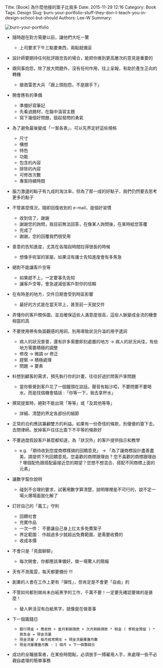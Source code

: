 Title: [Book] 為什麼他接的案子比我多
Date: 2015-11-29 12:16
Category: Book
Tags: Design
Slug: burn-your-portfolio-stuff-they-don-t-teach-you-in-design-school-but-should
Authors: Lee-W
Summary:

![burn-your-portfolio](http://pic.eslite.com/Upload/Product/201403/m/635309876178920000.jpg)

<!--more-->

* 隨時趕在對方需要以前，讓他們大吃一驚
    * 上司要求下午三點要東西，兩點就備妥

* 設計師要期待任何批評跟忠告的場合，能把你推到更高層次的意見是重要的

* 跟同事抱怨，除了放大問題外，沒有任何作用，往上呈報，有助於產生正向的轉機
    * 搶救雷恩大兵 「跟上頭抱怨，不是跟手下」

* 開會應有的準備
    * 準備好寫筆記
    * 先看過題材，在腦中溫習主題
    * 寫下幾個好問題，鼓起發問的勇氣

* 為了避免最後變成「一案各表」，可以先界定好這些規格
    * 尺寸
    * 構想
    * 特色
    * 功能
    * 包含的內容
    * 排除的內容
    * 可修改次數
    * 專案持續時間

* 腦力激盪的點子有九成的淘汰率，但為了那一成的好點子，我們仍然要去思考更多的點子

* 不管甚麼情況，隨即回復收到的 e-mail，是個好習慣
    * 收到信了，謝謝
    * 謝謝您的詢問，我目前無法回答，在像某人詢問後，在某時給您答覆
    * 完成了
    * 謝謝，您的回覆我們很受用

* 善意的告知進度，尤其在各階段時間拉得很長的時候
    * 想像手術室的家屬，如果沒有護士告知進度會有多焦急

* 絕對不能讓客戶空等
    * 如果趕不上，一定要事先告知
    * 讓客戶空等，會急遽減低客戶對你的信賴

* 在有時差的地方，交件日期會受到時區影響
    * 最好的方式是在當天早上，甚至前一天就交件

* 弄懂你的客戶關係圖，並且確保這些人滿意度很高，這些人脈變成金流的機會相當的高

* 不要使用帶有負面觀感的用詞，別用導致狀況升溫的用字遣詞
    * 病人的狀況普普，還有許多需要即刻處置的地方 → 病人的狀況尚佳，有些地方需要積極的調整
    * 修改 → 微調 or 修正
    * 趕緊 → 積極處理
    * 問題 → 要素

* 料想到顧客的需求，預先執行你的計畫，往往好過於問客戶笨問題
    * 當你察覺到客戶花了一個鐘頭在談話，聲音有點沙啞，不要問要不要喝水，而是找個機會插話 :「你等一下，我去拿杯水」

* 撰寫提案時，絕對不能出現「等等」或「及其他等等」
    * 詳細、清楚的界定各部份的細節

* 正常的合約應該兼顧雙方的利益。如果有一份奇怪的條款，別傻傻的簽下去，去問律師。放掉客戶往往比簽下不平等的條款好

* 不要過度假設客戶甚麼都知道，為「狀況外」的客戶提供指示和教學
    * e.g. 「期待收到您度商標樣搞的回饋意見」 → 「為了讓商標設計盡善盡美，請提供下列回饋意見。您喜歡的商標跟理由 ? 您不喜歡的商標跟理由 ? 哪個配色跟搭配最接近您的期望？您想不想混合、搭配不同商標上面的元素」

* 讓數字幫你說明
    * 碰到不合理的要求，試著用數字算清楚，說明哪裡是不可行的，說不定一場火爆場面就化解了

* 訂好自己的「義工」守則
    * 回饋社會
    * 充實作品
    * 一次一件： 不要讓自己身上扛太多免費案子
    * 界定範圍： 作超過多少就超出免費範圍，是需要收費的
    * 收成本價

* 不會只是「見面聊聊」
    * 每次開會，你都應該準備好，做一場驚人的簡報

* 天有不測風雲，每天都要備份 !!!

* 創業的人會在工作上更有「彈性」，但肯定是不會更「自由」的

* 不管如何都別做尚未白紙黑字的工作，千萬不要！一定要先確認要做的是甚麼！
    * 替人幹活沒有白紙黑字，就像是在做善事

* 下一個籌錢日
    * `銀行現金 + 應收款 + 當月剩餘請款 + 次月剩餘請款 * 稅金 ( 季稅金預留 ) * 救急金 = 現金流量`
    * `現金流量 / 每月經常開支 = 現金流量覆蓋月數`
    * `現金流量覆蓋月數 - 1 個月 = 下一個籌錢日`

* 成功的全職接案者，在某些時間點，必須放手一搏雇用人手，來處理一些不必親自處理的簡單事務
